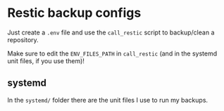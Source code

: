 # Restic backup configs

Just create a `.env` file and use the `call_restic` script to backup/clean a repository.

Make sure to edit the `ENV_FILES_PATH` in `call_restic` (and in the systemd unit files, if you use them)!

## systemd

In the `systemd/` folder there are the unit files I use to run my backups.
